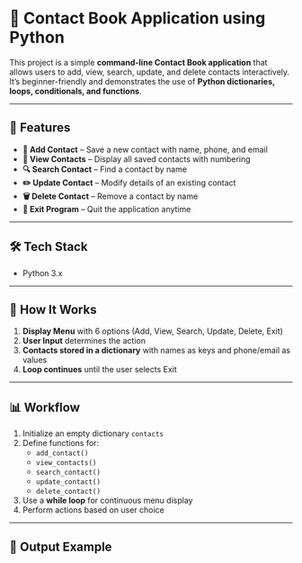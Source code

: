 # 📒 Contact Book Application using Python
 
This project is a simple **command-line Contact Book application** that allows users to add, view, search, update, and delete contacts interactively.  
It’s beginner-friendly and demonstrates the use of **Python dictionaries, loops, conditionals, and functions**.

---

## 🚀 Features

- **👤 Add Contact** – Save a new contact with name, phone, and email  
- **📜 View Contacts** – Display all saved contacts with numbering  
- **🔍 Search Contact** – Find a contact by name  
- **✏️ Update Contact** – Modify details of an existing contact  
- **🗑️ Delete Contact** – Remove a contact by name  
- **🚪 Exit Program** – Quit the application anytime  

---

## 🛠 Tech Stack
- Python 3.x

---

## 📂 How It Works

1. **Display Menu** with 6 options (Add, View, Search, Update, Delete, Exit)  
2. **User Input** determines the action  
3. **Contacts stored in a dictionary** with names as keys and phone/email as values  
4. **Loop continues** until the user selects Exit  

---

## 📊 Workflow

1. Initialize an empty dictionary `contacts`  
2. Define functions for:
   - `add_contact()`
   - `view_contacts()`
   - `search_contact()`
   - `update_contact()`
   - `delete_contact()`
3. Use a **while loop** for continuous menu display  
4. Perform actions based on user choice  

---

## 📌 Output Example

